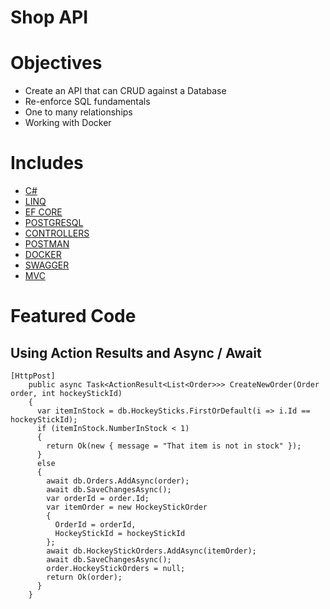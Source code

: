 # Shop API

# Objectives

- Create an API that can CRUD against a Database
- Re-enforce SQL fundamentals
- One to many relationships
- Working with Docker

# Includes

- [C#](https://docs.microsoft.com/en-us/dotnet/csharp/)
- [LINQ](https://docs.microsoft.com/en-us/dotnet/csharp/programming-guide/concepts/linq/)
- [EF CORE](https://docs.microsoft.com/en-us/ef/core/)
- [POSTGRESQL](https://www.postgresql.org/)
- [CONTROLLERS](https://docs.microsoft.com/en-us/dotnet/api/system.web.mvc.controller?view=aspnet-mvc-5.2)
- [POSTMAN](https://www.postman.com/)
- [DOCKER](https://www.docker.com/resources/what-container)
- [SWAGGER](https://swagger.io/solutions/api-documentation/)
- [MVC](https://dotnet.microsoft.com/apps/aspnet/mvc)

# Featured Code

## Using Action Results and Async / Await

```JSX
[HttpPost]
    public async Task<ActionResult<List<Order>>> CreateNewOrder(Order order, int hockeyStickId)
    {
      var itemInStock = db.HockeySticks.FirstOrDefault(i => i.Id == hockeyStickId);
      if (itemInStock.NumberInStock < 1)
      {
        return Ok(new { message = "That item is not in stock" });
      }
      else
      {
        await db.Orders.AddAsync(order);
        await db.SaveChangesAsync();
        var orderId = order.Id;
        var itemOrder = new HockeyStickOrder
        {
          OrderId = orderId,
          HockeyStickId = hockeyStickId
        };
        await db.HockeyStickOrders.AddAsync(itemOrder);
        await db.SaveChangesAsync();
        order.HockeyStickOrders = null;
        return Ok(order);
      }
    }
```
